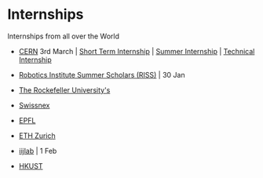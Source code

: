 # Internships
Internships from all over the World


- [CERN](https://careers-at-cern.web.cern.ch/) 3rd March | [Short Term Internship](https://jobs.smartrecruiters.com/CERN/744000018939673-short-term-internship-2025) | [Summer Internship](https://jobs.smartrecruiters.com/CERN/744000024807805-cern-summer-student-programme-2025-member-and-non-member-state-) | [Technical Internship](https://jobs.smartrecruiters.com/CERN/744000030886265-technical-studentship-it-mathematics-robotics-2025-2?trid=c3270850-b100-4fd2-8aad-40a973eec45a)

- [Robotics Institute Summer Scholars (RISS)](https://applygrad.cs.cmu.edu/apply/index.php?domain=38) | 30 Jan

- [The Rockefeller University's](https://surfapplication.rockefeller.edu/)

- [Swissnex](https://swissnex.org/india/)

- [EPFL](https://summer.epfl.ch/)

- [ETH Zurich](https://inf.ethz.ch/studies/summer-research-fellowship/how-to-appy.html)

- [iijlab](https://cfp.iijlab.net/conferences/internship2025/) | 1 Feb

- [HKUST](https://join.hkust.edu.hk/applyugvisiting)
